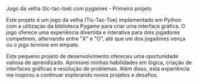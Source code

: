 Jogo da velha (tic-tac-toe) com pygames - Primeiro projeto 

Este projeto é um jogo da velha (Tic-Tac-Toe) implementado em Python com a utilização da biblioteca Pygame para criar uma interface gráfica. O jogo oferece uma experiência divertida e interativa para dois jogadores competirem, alternando entre "X" e "O", até que um dos jogadores vença ou o jogo termine em empate.

Este pequeno projeto de desenvolvimento ofereceu uma oportunidade valiosa de aprendizado. Aprimorei minhas habilidades em lógica, criação de interfaces gráficas e resolução de problemas. Além disso, esta experiência  me inspirou a continuar explorando novos projetos e desafios.
